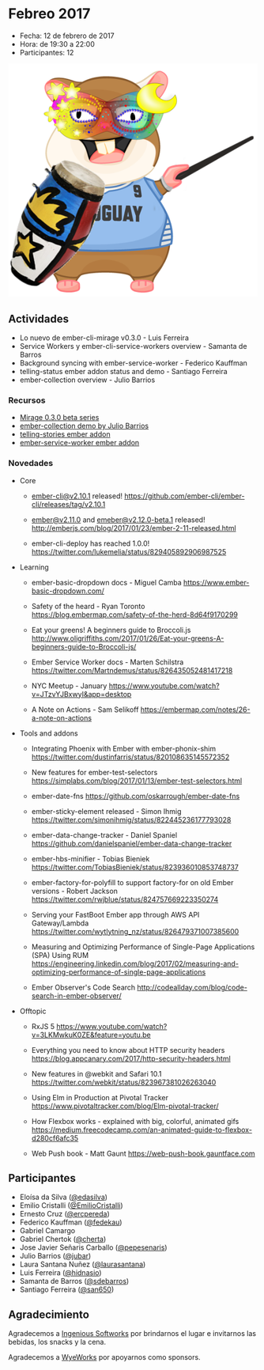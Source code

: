 # Febreo 2017

* Fecha: 12 de febrero de 2017
* Hora: de 19:30 a 22:00
* Participantes: 12

![photo](./tomster-carnavalero.png)

## Actividades

* Lo nuevo de ember-cli-mirage v0.3.0 - Luis Ferreira
* Service Workers y ember-cli-service-workers overview - Samanta de Barros
* Background syncing with ember-service-worker - Federico Kauffman
* telling-status ember addon status and demo - Santiago Ferreira
* ember-collection overview - Julio Barrios

### Recursos

* [Mirage 0.3.0 beta series](http://www.ember-cli-mirage.com/blog/2017/01/09/0-3-0-beta-series/)
* [ember-collection demo by Julio Barrios](https://github.com/jubar/ember-collection-demo)
* [telling-stories ember addon](https://github.com/mvdwg/telling-stories)
* [ember-service-worker ember addon](http://ember-service-worker.com/)

### Novedades

* Core
  * ember-cli@v2.10.1 released!
    https://github.com/ember-cli/ember-cli/releases/tag/v2.10.1

  * ember@v2.11.0 and emeber@v2.12.0-beta.1 released!
    http://emberjs.com/blog/2017/01/23/ember-2-11-released.html

  * ember-cli-deploy has reached 1.0.0!
    https://twitter.com/lukemelia/status/829405892906987525

* Learning
  * ember-basic-dropdown docs - Miguel Camba
    https://www.ember-basic-dropdown.com/

  * Safety of the heard - Ryan Toronto
    https://blog.embermap.com/safety-of-the-herd-8d64f9170299

  * Eat your greens! A beginners guide to Broccoli.js
    http://www.oligriffiths.com/2017/01/26/Eat-your-greens-A-beginners-guide-to-Broccoli-js/

  * Ember Service Worker docs - Marten Schilstra
    https://twitter.com/Martndemus/status/826435052481417218

  * NYC Meetup - January
    https://www.youtube.com/watch?v=JTzvYJBxwyI&app=desktop

  * A Note on Actions - Sam Selikoff
    https://embermap.com/notes/26-a-note-on-actions

* Tools and addons
  * Integrating Phoenix with Ember with ember-phonix-shim
    https://twitter.com/dustinfarris/status/820108635145572352

  * New features for ember-test-selectors
    https://simplabs.com/blog/2017/01/13/ember-test-selectors.html

  * ember-date-fns
    https://github.com/oskarrough/ember-date-fns

  * ember-sticky-element released - Simon Ihmig
    https://twitter.com/simonihmig/status/822445236177793028

  * ember-data-change-tracker - Daniel Spaniel
    https://github.com/danielspaniel/ember-data-change-tracker

  * ember-hbs-minifier - Tobias Bieniek
    https://twitter.com/TobiasBieniek/status/823936010853748737

  * ember-factory-for-polyfill to support factory-for on old Ember versions - Robert Jackson
    https://twitter.com/rwjblue/status/824757669223350274

  * Serving your FastBoot Ember app through AWS API Gateway/Lambda
    https://twitter.com/wytlytning_nz/status/826479371007385600

  * Measuring and Optimizing Performance of Single-Page Applications (SPA) Using RUM
    https://engineering.linkedin.com/blog/2017/02/measuring-and-optimizing-performance-of-single-page-applications

  * Ember Observer's Code Search
    http://codeallday.com/blog/code-search-in-ember-observer/

* Offtopic
  * RxJS 5
    https://www.youtube.com/watch?v=3LKMwkuK0ZE&feature=youtu.be

  * Everything you need to know about HTTP security headers
    https://blog.appcanary.com/2017/http-security-headers.html

  * New features in @webkit and Safari 10.1
    https://twitter.com/webkit/status/823967381026263040

  * Using Elm in Production at Pivotal Tracker
    https://www.pivotaltracker.com/blog/Elm-pivotal-tracker/

  * How Flexbox works - explained with big, colorful, animated gifs
    https://medium.freecodecamp.com/an-animated-guide-to-flexbox-d280cf6afc35

  * Web Push book - Matt Gaunt
    https://web-push-book.gauntface.com

## Participantes

* Eloísa da Silva ([@edasilva](https://github.com/edasilva))
* Emilio Cristalli ([@EmilioCristalli](https://github.com/EmilioCristalli))
* Ernesto Cruz ([@ercpereda](https://github.com/ercpereda))
* Federico Kauffman ([@fedekau](https://github.com/fedekau))
* Gabriel Camargo
* Gabriel Chertok ([@cherta](https://github.com/cherta))
* Jose Javier Señaris Carballo ([@pepesenaris](https://github.com/pepesenaris))
* Julio Barrios ([@jubar](https://github.com/jubar))
* Laura Santana Nuñez ([@laurasantana](https://github.com/laurasantana))
* Luis Ferreira ([@hidnasio](https://github.com/hidnasio))
* Samanta de Barros ([@sdebarros](https://github.com/sdebarros))
* Santiago Ferreira ([@san650](https://github.com/san650))

## Agradecimiento

Agradecemos a [Ingenious Softworks](http://www.ingsw.com/) por brindarnos el lugar e
invitarnos las bebidas, los snacks y la cena.

Agradecemos a [WyeWorks](https://wyeworks.com/) por apoyarnos como sponsors.
